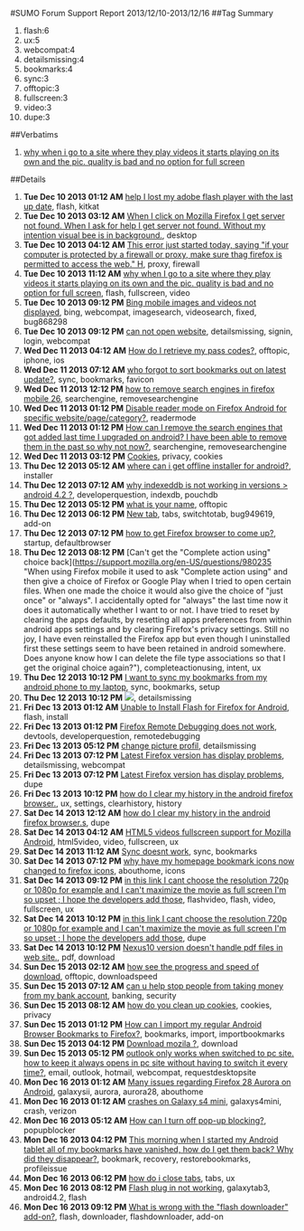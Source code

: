 #SUMO Forum Support Report  2013/12/10-2013/12/16
##Tag Summary
1. flash:6
1. ux:5
1. webcompat:4
1. detailsmissing:4
1. bookmarks:4
1. sync:3
1. offtopic:3
1. fullscreen:3
1. video:3
1. dupe:3

##Verbatims
1. [why when i go to a site where they play videos it starts playing on its own and the pic. quality is bad and no option for full screen](https://support.mozilla.org/en-US/questions/979941)

##Details
1. **Tue Dec 10 2013 01:12 AM** [help I lost my adobe flash player with the last up date](https://support.mozilla.org/en-US/questions/979908 "with the last up date Firefox 26 my adobe flash player. I have down loaded the latest adobe flash,enabled plug ins  and did all of this about 10 times anyone have any ideas"), flash, kitkat
1. **Tue Dec 10 2013 03:12 AM** [When I click on Mozilla Firefox I get server not found. When I ask for help I get server not found. Without my intention visual bee is in background.](https://support.mozilla.org/en-US/questions/979910 "I recently responded to a prompt to upgrade Mozilla Firefox and started seeing visual bee in background and got lookup for browser"), desktop
1. **Tue Dec 10 2013 04:12 AM** [This error just started today, saying "if your computer is protected by a firewall or proxy, make sure thag firefox is permitted to access the web."   H](https://support.mozilla.org/en-US/questions/979925 "Thus error just started today.  please, anyone can help?"), proxy, firewall
1. **Tue Dec 10 2013 11:12 AM** [why when I go to a site where they play videos it starts playing on its own and the pic. quality is bad and no option for full screen](https://support.mozilla.org/en-US/questions/979941 "help with this please can't I just use my default player"), flash, fullscreen, video
1. **Tue Dec 10 2013 09:12 PM** [Bing mobile images and videos not displayed](https://support.mozilla.org/en-US/questions/979993 "title says it all
Go to"), bing, webcompat, imagesearch, videosearch, fixed, bug868298
1. **Tue Dec 10 2013 09:12 PM** [can not open website](https://support.mozilla.org/en-US/questions/979998 "can not sign in"), detailsmissing, signin, login, webcompat
1. **Wed Dec 11 2013 04:12 AM** [How do I retrieve my pass codes?](https://support.mozilla.org/en-US/questions/980023 "I know that my iPhone has to have my pass codes stored somewhere I just don't know where they are or how to locate them...."), offtopic, iphone, ios
1. **Wed Dec 11 2013 07:12 AM** [who forgot to sort bookmarks out on latest update?](https://support.mozilla.org/en-US/questions/980032 "so...  I updated Firefox mobile lastnight and now ALL the bookmarks on my home screen are just the Firefox symbol with Firefox written under them!!!!!  WTF?"), sync, bookmarks, favicon
1. **Wed Dec 11 2013 12:12 PM** [how to remove search engines in firefox mobile 26](https://support.mozilla.org/en-US/questions/980049 "With the update to firefox 26, another bunch of search engines I will never used were added to my browser. In earlier versions a search engine could be disabled in the addons menu, but that doesn't work any more... Is there any way to remove twitter, bing,... in this version of firefox?"), searchengine, removesearchengine
1. **Wed Dec 11 2013 01:12 PM** [Disable reader mode on Firefox Android for specific website/page/category?](https://support.mozilla.org/en-US/questions/980051 "Hi!"), readermode
1. **Wed Dec 11 2013 01:12 PM** [How can I remove the search engines that got added last time I upgraded on android? I have been able to remove them in the past so why not now?](https://support.mozilla.org/en-US/questions/980053 "I have always chosen FireFox because it has generally offered me options to work the way I want to.
I am not even remotely interested in having a whole load of redundant search engines begging me to use them whenever I type anything into the address bar of the browser.
However, some wise guy has decided that on the android version of the browser these are now essential to the correct and stable working of FireFox and so I am stuck with them. (Unless I go back to Google Chrome, which I am reluctant to do.)"), searchengine, removesearchengine
1. **Wed Dec 11 2013 03:12 PM** [Cookies](https://support.mozilla.org/en-US/questions/980067 "How do I enable my cookies? Can seem to find Main Menu to get to the settings"), privacy, cookies
1. **Thu Dec 12 2013 05:12 AM** [where can i get offline installer for android?](https://support.mozilla.org/en-US/questions/980153 "I want offline installer of latest version of firefox for android..!!
Pls help me"), installer
1. **Thu Dec 12 2013 07:12 AM** [why indexeddb is not working in versions > android 4.2 ?](https://support.mozilla.org/en-US/questions/980160 "upto androif 4.0.2 indexeddb is supporting that mean we can fatch data from local system(pouchdb) but in latest versions its not there.... !! what should i supposed to use n how to fix this bug ?"), developerquestion, indexdb, pouchdb
1. **Thu Dec 12 2013 05:12 PM** [what is your name](https://support.mozilla.org/en-US/questions/980213 "my name is raja husain"), offtopic
1. **Thu Dec 12 2013 06:12 PM** [New tab](https://support.mozilla.org/en-US/questions/980221 "opening link in new tab. it does't switch it imidiatly? i need open new link tab myself?"), tabs, switchtotab, bug949619, add-on
1. **Thu Dec 12 2013 07:12 PM** [how to get Firefox browser to come up?](https://support.mozilla.org/en-US/questions/980225 "cannot seem to find browser please help"), startup, defaultbrowser
1. **Thu Dec 12 2013 08:12 PM** [Can't get the "Complete action using" choice back](https://support.mozilla.org/en-US/questions/980235 "When using Firefox mobile it used to ask "Complete action using" and then give a choice of Firefox or Google Play when I tried to open certain files. When one made the choice it would also give the choice of "just once" or "always". I accidentally opted for "always" the last time now it does it automatically whether I want to or not. I have tried to reset by clearing the apps defaults, by resetting all apps preferences from within android apps settings and by clearing Firefox's privacy settings. Still no joy, I have even reinstalled the Firefox app but even though I uninstalled first these settings seem to have been retained in android somewhere. Does anyone know how I can delete the file type associations so that I get the original choice again?"), completeactionusing, intent, ux
1. **Thu Dec 12 2013 10:12 PM** [I want to sync my bookmarks from my android phone to my laptop](https://support.mozilla.org/en-US/questions/980244 "I tried looking in the support section on mozilla however the directions it gave didn't work. I need help setting my sync on my laptop and android phone for firefox bookmarks HELP!"), sync, bookmarks, setup
1. **Thu Dec 12 2013 10:12 PM** [<img src=x onerror=alert(0)/>](https://support.mozilla.org/en-US/questions/980247 ""), detailsmissing
1. **Fri Dec 13 2013 01:12 AM** [Unable to Install Flash for Firefox for Android](https://support.mozilla.org/en-US/questions/980258 "Cold someone provide me working instructions for downloading the flash plugin for Firefox for Android? I've tried following the support article and it simply doesn't work. I go me to the website with the archived versions of flash and click on the download link, it just opens a new tab with a bunch of  text/symbols on it. nothing actually downloads or installs. its really frustrating. What am I missing here?"), flash, install
1. **Fri Dec 13 2013 01:12 PM** [Firefox Remote Debugging does not work](https://support.mozilla.org/en-US/questions/980309 "My hosting machine is Ubuntu 13.10 64 bit and my mobile device is Vodafone 875 (Android 4.1.1)."), devtools, developerquestion, remotedebugging
1. **Fri Dec 13 2013 05:12 PM** [change picture profil](https://support.mozilla.org/en-US/questions/980331 "how change picture profil.."), detailsmissing
1. **Fri Dec 13 2013 07:12 PM** [Latest Firefox version has display problems](https://support.mozilla.org/en-US/questions/980347 "Hello guys,
There is a major issue with the latest Firefox version for Android.
most of the times it displyas half-black web pages.
This is not related to a specific website."), detailsmissing, webcompat
1. **Fri Dec 13 2013 07:12 PM** [Latest Firefox version has display problems](https://support.mozilla.org/en-US/questions/980353 "locking this thread as duplicate, please continue at"), dupe
1. **Fri Dec 13 2013 10:12 PM** [how do I clear my history in the android firefox browser.](https://support.mozilla.org/en-US/questions/980361 "can't."), ux, settings, clearhistory, history
1. **Sat Dec 14 2013 12:12 AM** [how do I clear my history in the android firefox browser.s](https://support.mozilla.org/en-US/questions/980369 "can't find a way to delete the history listings on my android phone withou doing it one by one. is there a way to delete all?"), dupe
1. **Sat Dec 14 2013 04:12 AM** [HTML5 videos fullscreen support for Mozilla Android](https://support.mozilla.org/en-US/questions/980389 "When trying to play HTML5 videos embedded on a webpage in Firefox Android, there is no fullscreen button available (only pause and volume)... this with the fact that the Youtube mobile website will not play videos in-browser (you have to use the Android Youtube app) makes video playback very limited on Firefox Android... this is the only thing preventing me from leaving Chrome for good... any solutions? I can't even find any hint in the documentation that this is being worked on..."), html5video, video, fullscreen, ux
1. **Sat Dec 14 2013 11:12 AM** [Sync doesnt work](https://support.mozilla.org/en-US/questions/980406 "Hi,"), sync, bookmarks
1. **Sat Dec 14 2013 07:12 PM** [why have my homepage bookmark icons now changed to firefox icons](https://support.mozilla.org/en-US/questions/980441 "am running samsung tab2 and homepage icons became firefox icons overnight...cannot edit text cannot remove firefox logo even after reloading original bookmarks . where did they go.?"), abouthome, icons
1. **Sat Dec 14 2013 09:12 PM** [in this link I cant choose the resolution 720p or 1080p for example and I can't maximize the movie as full screen I'm so upset ; I hope the developers add those](https://support.mozilla.org/en-US/questions/980451 "in this link I cant choose the resolution 720p or 1080p for example and I can't maximize the movie as full screen I'm so upset ; I hope the developers add those functions quickly ; thank you all and best regards
the link is"), flashvideo, flash, video, fullscreen, ux
1. **Sat Dec 14 2013 10:12 PM** [in this link I cant choose the resolution 720p or 1080p for example and I can't maximize the movie as full screen I'm so upset ; I hope the developers add those](https://support.mozilla.org/en-US/questions/980452 "Duplicate of"), dupe
1. **Sat Dec 14 2013 10:12 PM** [Nexus10 version doesn't handle pdf files in web site.](https://support.mozilla.org/en-US/questions/980453 "I have a new Nexus 10, and installed both Firefox and the Epson print app.  when I go to the Rockville swim and fitness center, full screen, it will show me a button on the right side labeled schedule.  clicking on that starts a download (it should simply show me the contents of the file like the real Firefox does).  if I go to the download section of Firefox, the download is listed, but when I try to view it with the word app, it claims that the file is not present.  if I try to view it with the Epson app, it claims that the app has stopped.  if I go into epson print and look around, i can find the file and read it.  But this is unreasonably complex.
The same problem occurrs with crome, but crome doesnt appear to support full screen.  this problem is not present on the apple ipad with default web browser."), pdf, download
1. **Sun Dec 15 2013 02:12 AM** [how see the progress and speed of download](https://support.mozilla.org/en-US/questions/980465 "if I compare mozilla android and desktop version so my 1 question is why there is no status or progress file that we download in download page menu in mozilla android?"), offtopic, downloadspeed
1. **Sun Dec 15 2013 07:12 AM** [can u help stop people from taking money from my bank account](https://support.mozilla.org/en-US/questions/980477 "money has been taken from my bank account I need it to stop ino that fuckbook .com have ino about that but can you. stop any other from now please"), banking, security
1. **Sun Dec 15 2013 08:12 AM** [how do you clean up cookies](https://support.mozilla.org/en-US/questions/980482 "im trying to clean up cookies on my samsung galaxy 7 2.0"), cookies, privacy
1. **Sun Dec 15 2013 01:12 PM** [How can I import my regular Android Browser Bookmarks to Firefox?](https://support.mozilla.org/en-US/questions/980490 "I want to have all of my bookmarks from my old/Google+ browser on Firefox also.  Thank you.  Andy Heller"), bookmarks, import, importbookmarks
1. **Sun Dec 15 2013 04:12 PM** [Download mozila ?](https://support.mozilla.org/en-US/questions/978497 "Mozila"), download
1. **Sun Dec 15 2013 05:12 PM** [outlook only works when switched to pc site. how to keep it always opens in pc site without having to switch it every time?](https://support.mozilla.org/en-US/questions/980517 "cannot reply to e mail with outlook~hotmail unless it  is ib pc site. can that be fixed. This is a  Nexus 5 using Adroid 4.4."), email, outlook, hotmail, webcompat, requestdesktopsite
1. **Mon Dec 16 2013 01:12 AM** [Many issues regarding Firefox 28 Aurora on Android](https://support.mozilla.org/en-US/questions/980544 "On my Samsung Galaxy S2 with Android 4.1.2 ever since I auto updated to version 28:"), galaxysii, aurora, aurora28, abouthome
1. **Mon Dec 16 2013 01:12 AM** [crashes on Galaxy s4 mini](https://support.mozilla.org/en-US/questions/979773 "My phone crashed within a day of installing. Verizon person told me it was to big a file for my phone and it would just crash again. Is this true or what can I do about it? I really love ff on my computer and I like ur nonprofit status and what u believe in."), galaxys4mini, crash, verizon
1. **Mon Dec 16 2013 05:12 AM** [How can I turn off pop-up blocking?](https://support.mozilla.org/en-US/questions/980560 "I'm trying to browse a certain website and file a claim but I can't do because my device has pop-up blocking on it and I'm trying to turn it off."), popupblocker
1. **Mon Dec 16 2013 04:12 PM** [This morning when I started my Android tablet all of my bookmarks have vanished, how do I get them back? Why did they disappear?](https://support.mozilla.org/en-US/questions/980605 "Firefox crashed yesterday but restarted alright with bookmarks in place. This morning after a reboot they are completely missing and the Firefox interface is different as well. I used ES File Manager to navigate to the profile folder but do not know how to recover bookmarks in Android.  I would also like to understand why this happened to avoid a repeat of the problem."), bookmark, recovery, restorebookmarks, profileissue
1. **Mon Dec 16 2013 06:12 PM** [how do i close tabs](https://support.mozilla.org/en-US/questions/980624 "Need to open information but have to close tab first. Font know how to close tabs"), tabs, ux
1. **Mon Dec 16 2013 08:12 PM** [Flash plug in not working](https://support.mozilla.org/en-US/questions/980639 "Hi I have downloaded flash player form adobe for android (flash 11.1) and I have installed the latest version of fierfox from the play store. But firefox does not reconise that flas is installed and is not intalling the flash plug in. Why is this what am not doing? 
Device Samsung Galaxy Tab 3
OS Android 4.2.2"), galaxytab3, android4.2, flash
1. **Mon Dec 16 2013 09:12 PM** [What is wrong with the "flash downloader" add-on?](https://support.mozilla.org/en-US/questions/980643 "Just updated the app and now I'm unable to download any video. Please fix. That add-on was really resourceful. If anyone experiencing the same problem or knows how to fix it, please let me know."), flash, downloader, flashdownloader, add-on
